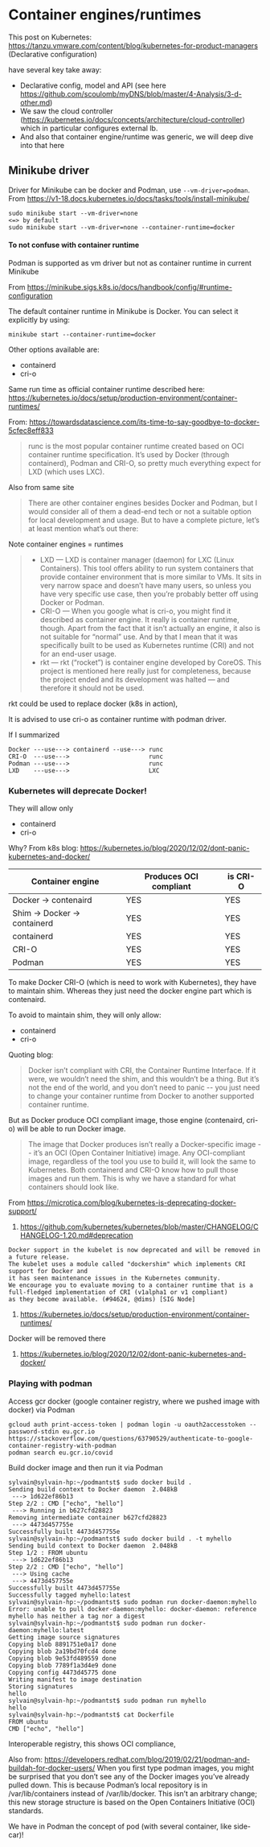 # Container engines/runtimes

 
This post on Kubernetes:
https://tanzu.vmware.com/content/blog/kubernetes-for-product-managers (Declarative configuration)

have several key take away:
- Declarative config, model and API (see here https://github.com/scoulomb/myDNS/blob/master/4-Analysis/3-d-other.md)
- We saw the cloud controller (https://kubernetes.io/docs/concepts/architecture/cloud-controller) which in particular configures external lb.
- And also that container engine/runtime was generic, we will deep dive into that here

## Minikube driver 

Driver for Minikube can be docker and Podman, use `--vm-driver=podman`.
From https://v1-18.docs.kubernetes.io/docs/tasks/tools/install-minikube/

````shell script
sudo minikube start --vm-driver=none
<=> by default
sudo minikube start --vm-driver=none --container-runtime=docker
````

#### To not confuse with container runtime

Podman is supported as vm driver but not as container runtime in current Minikube

From https://minikube.sigs.k8s.io/docs/handbook/config/#runtime-configuration

The default container runtime in Minikube is Docker. You can select it explicitly by using:

````shell script
minikube start --container-runtime=docker
````

Other options available are:

- containerd
-  cri-o

Same run time as official container runtime described here: https://kubernetes.io/docs/setup/production-environment/container-runtimes/

From: https://towardsdatascience.com/its-time-to-say-goodbye-to-docker-5cfec8eff833
> runc is the most popular container runtime created based on OCI container runtime specification. 
It’s used by Docker (through containerd), Podman and CRI-O, so pretty much everything expect for LXD (which uses LXC). 


Also from same site

> There are other container engines besides Docker and Podman, but I would consider all of them a dead-end tech or not a suitable option for local development and usage. But to have a complete picture, let’s at least mention what’s out there:

Note container engines = runtimes 

> - LXD — LXD is container manager (daemon) for LXC (Linux Containers). This tool offers ability to run system containers that provide container environment that is more similar to VMs. It sits in very narrow space and doesn’t have many users, so unless you have very specific use case, then you’re probably better off using Docker or Podman.
> - CRI-O — When you google what is cri-o, you might find it described as container engine. It really is container runtime, though. Apart from the fact that it isn’t actually an engine, it also is not suitable for “normal” use. And by that I mean that it was specifically built to be used as Kubernetes runtime (CRI) and not for an end-user usage.
> - rkt — rkt (“rocket”) is container engine developed by CoreOS. This project is mentioned here really just for completeness, because the project ended and its development was halted — and therefore it should not be used.

rkt could be used to replace docker (k8s in action),

It is advised to use cri-o as container runtime with podman driver.

If I summarized 

````shell script
Docker ---use---> containerd --use---> runc
CRI-O  ---use--->                      runc
Podman ---use--->                      runc
LXD    ---use--->                      LXC
````


### Kubernetes will deprecate Docker!

They will allow only 

- containerd
-  cri-o

Why?
From k8s blog: https://kubernetes.io/blog/2020/12/02/dont-panic-kubernetes-and-docker/

| Container engine                 | Produces OCI compliant | is CRI-O              | 
|----------------------------------|------------------------|----------------------|
| Docker -> contenaird             | YES                    | YES                  |
| Shim -> Docker -> containerd     | YES                    | YES                  |
| containerd                       | YES                    | YES                  |
| CRI-O                            | YES                    | YES                  |
| Podman                           | YES                    | YES                  |

To make Docker CRI-O (which is need to work with Kubernetes), they have to maintain shim.
Whereas they just need the docker engine part which is contenaird.

To avoid to maintain shim, they will only allow:

- containerd
-  cri-o

Quoting blog:
> Docker isn’t compliant with CRI, the Container Runtime Interface. If it were, we wouldn’t need the shim, and this wouldn’t be a thing. But it’s not the end of the world, and you don’t need to panic -- you just need to change your container runtime from Docker to another supported container runtime.

But as Docker produce OCI compliant image, those engine (contenaird, cri-o) will be able to run Docker image.

>  The image that Docker produces isn’t really a Docker-specific image -- it’s an OCI (Open Container Initiative) image. Any OCI-compliant image, regardless of the tool you use to build it, will look the same to Kubernetes. Both containerd and CRI-O know how to pull those images and run them. This is why we have a standard for what containers should look like.

From https://microtica.com/blog/kubernetes-is-deprecating-docker-support/

1. https://github.com/kubernetes/kubernetes/blob/master/CHANGELOG/CHANGELOG-1.20.md#deprecation

````shell script
Docker support in the kubelet is now deprecated and will be removed in a future release.
The kubelet uses a module called "dockershim" which implements CRI support for Docker and
it has seen maintenance issues in the Kubernetes community. 
We encourage you to evaluate moving to a container runtime that is a full-fledged implementation of CRI (v1alpha1 or v1 compliant)
as they become available. (#94624, @dims) [SIG Node]
````
1.  https://kubernetes.io/docs/setup/production-environment/container-runtimes/

Docker will be removed there

1. https://kubernetes.io/blog/2020/12/02/dont-panic-kubernetes-and-docker/


### Playing with podman

Access gcr docker (google container registry, where we pushed image with docker) via Podman 

````shell script
gcloud auth print-access-token | podman login -u oauth2accesstoken --password-stdin eu.gcr.io
https://stackoverflow.com/questions/63790529/authenticate-to-google-container-registry-with-podman
podman search eu.gcr.io/covid
````

Build docker image and then run it via Podman

````shell script
sylvain@sylvain-hp:~/podmantst$ sudo docker build .
Sending build context to Docker daemon  2.048kB
 ---> 1d622ef86b13
Step 2/2 : CMD ["echo", "hello"]
 ---> Running in b627cfd28823
Removing intermediate container b627cfd28823
 ---> 4473d457755e
Successfully built 4473d457755e
sylvain@sylvain-hp:~/podmantst$ sudo docker build . -t myhello
Sending build context to Docker daemon  2.048kB
Step 1/2 : FROM ubuntu
 ---> 1d622ef86b13
Step 2/2 : CMD ["echo", "hello"]
 ---> Using cache
 ---> 4473d457755e
Successfully built 4473d457755e
Successfully tagged myhello:latest
sylvain@sylvain-hp:~/podmantst$ sudo podman run docker-daemon:myhello
Error: unable to pull docker-daemon:myhello: docker-daemon: reference myhello has neither a tag nor a digest
sylvain@sylvain-hp:~/podmantst$ sudo podman run docker-daemon:myhello:latest
Getting image source signatures
Copying blob 8891751e0a17 done
Copying blob 2a19bd70fcd4 done
Copying blob 9e53fd489559 done
Copying blob 7789f1a3d4e9 done
Copying config 4473d45775 done
Writing manifest to image destination
Storing signatures
hello
sylvain@sylvain-hp:~/podmantst$ sudo podman run myhello
hello
sylvain@sylvain-hp:~/podmantst$ cat Dockerfile
FROM ubuntu
CMD ["echo", "hello"]
````

Interoperable registry, this shows OCI compliance,


Also from: https://developers.redhat.com/blog/2019/02/21/podman-and-buildah-for-docker-users/
When you first type podman images, you might be surprised that you don’t see any of the Docker images you’ve already pulled down. 
This is because Podman’s local repository is in /var/lib/containers instead of /var/lib/docker.  This isn’t an arbitrary change; this new storage structure is based on the Open Containers Initiative (OCI) standards.

We have in Podman the concept of pod (with several container, like side-car)!





